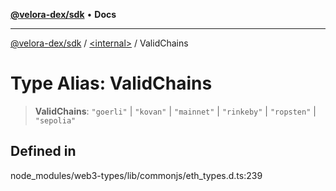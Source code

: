 [**@velora-dex/sdk**](../../README.md) • **Docs**

***

[@velora-dex/sdk](../../globals.md) / [\<internal\>](../README.md) / ValidChains

# Type Alias: ValidChains

> **ValidChains**: `"goerli"` \| `"kovan"` \| `"mainnet"` \| `"rinkeby"` \| `"ropsten"` \| `"sepolia"`

## Defined in

node\_modules/web3-types/lib/commonjs/eth\_types.d.ts:239
